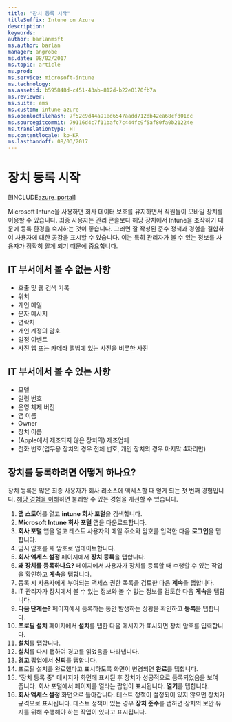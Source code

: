 ```yaml
---
title: "장치 등록 시작"
titleSuffix: Intune on Azure
description: 
keywords: 
author: barlanmsft
ms.author: barlan
manager: angrobe
ms.date: 08/02/2017
ms.topic: article
ms.prod: 
ms.service: microsoft-intune
ms.technology: 
ms.assetid: b595848d-c451-43ab-812d-b22e0170fb7a
ms.reviewer: 
ms.suite: ems
ms.custom: intune-azure
ms.openlocfilehash: 7f52c9d44a91ed6547aadd712db42ea68cfd01dc
ms.sourcegitcommit: 79116d4c7f11bafc7c444fc9f5af80fa0b21224e
ms.translationtype: HT
ms.contentlocale: ko-KR
ms.lasthandoff: 08/03/2017
---
```

# <a name="getting-started-enrolling-devices"></a>장치 등록 시작

[!INCLUDE[azure_portal](./includes/azure_portal.md)]

Microsoft Intune을 사용하면 회사 데이터 보호를 유지하면서 직원들이 모바일 장치를 이용할 수 있습니다. 최종 사용자는 관리 콘솔보다 해당 장치에서 Intune을 조작하기 때문에 등록 환경을 숙지하는 것이 좋습니다. 그러면 잘 작성된 준수 정책과 경험을 결합하여 사용자에 대한 공감을 표시할 수 있습니다. 이는 특히 관리자가 볼 수 있는 정보를 사용자가 정확히 알게 되기 때문에 중요합니다.

## <a name="what-it-cannot-see"></a>IT 부서에서 볼 수 없는 사항
* 호출 및 웹 검색 기록
* 위치
* 개인 메일
* 문자 메시지
* 연락처
* 개인 계정의 암호
* 일정 이벤트
* 사진 앱 또는 카메라 앨범에 있는 사진을 비롯한 사진

## <a name="what-it-can-see"></a>IT 부서에서 볼 수 있는 사항
* 모델
* 일련 번호
* 운영 체제 버전
* 앱 이름
* Owner
* 장치 이름
* (Apple에서 제조되지 않은 장치의) 제조업체
* 전화 번호(업무용 장치의 경우 전체 번호, 개인 장치의 경우 마지막 4자리만)

## <a name="how-do-i-enroll-a-device"></a>장치를 등록하려면 어떻게 하나요?

장치 등록은 많은 최종 사용자가 회사 리소스에 액세스할 때 얻게 되는 첫 번째 경험입니다. [해당 경험을 이해](end-user-educate.md)하면 불쾌할 수 있는 경험을 개선할 수 있습니다.

1. **앱 스토어**를 열고 **intune 회사 포털**을 검색합니다.
2. **Microsoft Intune 회사 포털** 앱을 다운로드합니다.
3. **회사 포털** 앱을 열고 테스트 사용자의 메일 주소와 암호를 입력한 다음 **로그인**을 탭합니다.
4. 임시 암호를 새 암호로 업데이트합니다.
5. **회사 액세스 설정** 페이지에서 **장치 등록**을 탭합니다.
6. **왜 장치를 등록하나요?** 페이지에서 사용자가 장치를 등록할 때 수행할 수 있는 작업을 확인하고 **계속**을 탭합니다.
7. 등록 시 사용자에게 부여되는 액세스 권한 목록을 검토한 다음 **계속**을 탭합니다.
8. IT 관리자가 장치에서 볼 수 있는 정보와 볼 수 없는 정보를 검토한 다음 **계속**을 탭합니다.
9. **다음 단계는?** 페이지에서 등록하는 동안 발생하는 상황을 확인하고 **등록**을 탭합니다.
10. **프로필 설치** 페이지에서 **설치**를 탭한 다음 메시지가 표시되면 장치 암호를 입력합니다.
11. **설치**를 탭합니다.
12. **설치**를 다시 탭하여 경고를 읽었음을 나타냅니다.
13. **경고** 팝업에서 **신뢰**를 탭합니다.
14. 프로필 설치를 완료했다고 표시하도록 화면이 변경되면 **완료**를 탭합니다.
15. "장치 등록 중" 메시지가 화면에 표시된 후 장치가 성공적으로 등록되었음을 보여 줍니다. 회사 포털에서 페이지를 열라는 팝업이 표시됩니다. **열기**를 탭합니다.
16. **회사 액세스 설정** 화면으로 돌아갑니다. 테스트 정책이 설정되어 있지 않으면 장치가 규격으로 표시됩니다. 테스트 정책이 있는 경우 **장치 준수**를 탭하면 장치의 보안 유지를 위해 수행해야 하는 작업이 있다고 표시됩니다.
